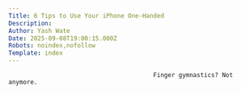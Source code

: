 ```yaml
---
Title: 6 Tips to Use Your iPhone One-Handed
Description: 
Author: Yash Wate
Date: 2025-09-08T19:00:15.000Z
Robots: noindex,nofollow
Template: index
---
```


                                            Finger gymnastics? Not anymore.
                                        